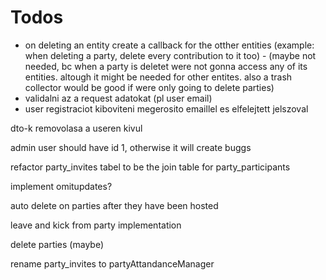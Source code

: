# Todos
 - on deleting an entity create a callback for the otther entities (example: when deleting a party, delete every contribution to it too) - (maybe not needed, bc when a party is deletet were not gonna access any of its entities. altough it might be needed for other entites. also a trash collector would be good if were only going to delete parties)
 - validalni az a request adatokat (pl user email)
 - user registraciot kiboviteni megerosito emaillel es elfelejtett jelszoval


dto-k removolasa a useren kivul

admin user should have id 1, otherwise it will create buggs

refactor party_invites tabel to be the join table for party_participants

implement omitupdates?

auto delete on parties after they have been hosted

leave and kick from party implementation

delete parties (maybe)

rename party_invites to partyAttandanceManager